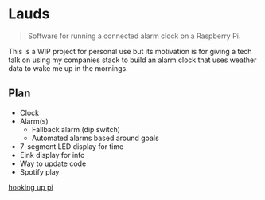 # Lauds

> Software for running a connected alarm clock on a Raspberry Pi.

This is a WIP project for personal use but its motivation is for giving a tech talk on using my companies stack to build an alarm clock that uses weather data to wake me up in the mornings.

## Plan

- Clock
- Alarm(s)
    - Fallback alarm (dip switch)
    - Automated alarms based around goals
- 7-segment LED display for time
- Eink display for info
- Way to update code
- Spotify play

[hooking up pi](https://www.youtube.com/watch?v=Z_P5vB65OVQ)